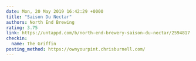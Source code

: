 ```yaml
---
date: Mon, 20 May 2019 16:42:29 +0000
title: "Saison Du Nectar"
authors: North End Brewing
rating: 3.75
link: https://untappd.com/b/north-end-brewery-saison-du-nectar/2594817
checkin:
  name: The Griffin
posting_method: https://ownyourpint.chrisburnell.com/
---
```

